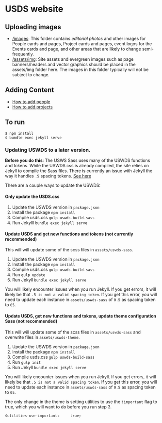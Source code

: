 # USDS website

## Uploading images
- [/images](https://github.com/usds/website/tree/master/images): This folder contains *editorial photos* and other images for People cards and pages, Project cards and pages, event logos for the Events cards and page, and other areas that are likely to change semi-frequently.
- [/assets/img](https://github.com/usds/website/tree/master/assets/img): Site assets and evergreen images such as page banners/headers and vector graphics should be placed in the assets/img folder here. The images in this folder typically will not be subject to change.

## Adding Content
* [How to add people](https://github.com/usds/website/wiki/Adding-People-(carousel-and-pages))
* [How to add projects](https://github.com/usds/website/wiki/Adding-projects-(carousel-and-pages))


## To run

```
$ npm install
$ bundle exec jekyll serve
```

### Updating USWDS to a later version.

**Before you do this**: The USWS Sass uses many of the USWDS functions and tokens. While the USWDS.css is already compiled, the site relies on Jekyll to compile the Sass files. There is currently an issue with Jekyll the way it handles `.5` spacing tokens. [See here](https://github.com/uswds/uswds-sandbox/issues/18)

There are a couple ways to update the USWDS:

#### Only update the USDS.css

1. Update the USWDS version in `package.json`
2. Install the package `npm install`
2. Compile usds.css `gulp uswds-build-sass`
3. Run Jekylll `bundle exec jekyll serve`

#### Update USDS and get new functions and tokens (not currently recommended)

This will will update some of the scss files in `assets/uswds-sass`.

1. Update the USWDS version in `package.json`
2. Install the package `npm install`
3. Compile usds.css `gulp uswds-build-sass`
4. Run `gulp update`
5. Run Jekyll `bundle exec jekyll serve`

You will likely encounter issues when you run Jekyll. If you get errors, it will likely be that `.5 is not a valid spacing token`. If you get this error, you will need to update each instance in `assets/uswds-sass` of `0.5` as spacing token to `05`.

#### Update USDS, get new functions and tokens, update theme configuration Sass (not recommended)

This will will update some of the scss files in `assets/uswds-sass` and overwrite files in `assets/uswds-theme`.

1. Update the USWDS version in `package.json`
2. Install the package `npm install`
3. Compile usds.css `gulp uswds-build-sass`
4. Run `gulp init`
5. Run Jekyll `bundle exec jekyll serve`

You will likely encounter issues when you run Jekyll. If you get errors, it will likely be that `.5 is not a valid spacing token`. If you get this error, you will need to update each instance in `assets/uswds-sass` of `0.5` as spacing token to `05`.

The only change in the theme is setting utilities to use the `!important` flag to true, which you will want to do before you run step 3.
```
$utilities-use-important:     true;
```